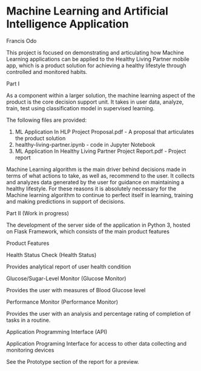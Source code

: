 # Machine Learning and Artificial Intelligence Application

Francis Odo

This project is focused on demonstrating and articulating how Machine Learning applications can be applied to the Healthy Living Partner mobile app, which is a product solution for achieving a healthy lifestyle through controlled and monitored habits.

Part I

As a component within a larger solution, the machine learning aspect of the product is the core decision support unit. It takes in user data, analyze, train, test using classification model in supervised learning.

The following files are provided:

1. ML Application In HLP Project Proposal.pdf - A proposal that articulates the product solution
2. healthy-living-partner.ipynb - code in Jupyter Notebook
3. ML Application In Healthy Living Partner Project Report.pdf - Project report

Machine Learning algorithm is the main driver behind  decisions made in terms of what actions to take, as well as, recommend to the user. It collects and analyzes data generated by the user for guidance on maintaining a healthy lifestyle. For these reasons it is absolutely necessary for the Machine learning algorithm to continue to perfect itself in learning, training and making predictions in  support of decisions.

Part II (Work in progress)

The development of the server side of the application in Python 3, hosted on Flask Framework, which consists of the main product features

Product Features

Health Status Check (Health Status)

Provides analytical report of user health condition

Glucose/Sugar-Level Monitor (Glucose Monitor)

Provides the user with measures of Blood Glucose level

Performance Monitor (Performance Monitor)

Provides the user with an analysis and percentage rating of completion of tasks in a routine.

Application Programming Interface (API)

Application Programing Interface for access to other data collecting and monitoring devices
  
See the Prototype section of the report for a preview.


